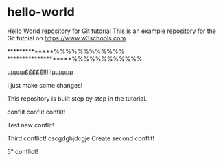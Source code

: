 # hello-world
Hello World repository for Git tutorial
This is an example repository for the Git tutoial on https://www.w3schools.com

**************%%%%%%%%%%%%
********************%%%%%%%%%%%%

µµµµµ£££££!!!!!µµµµµµ

 I just make some changes!

This repository is built step by step in the tutorial.

conflit conflit conflit!

Test new conflit!

Third conflict!
cscgdghjdcgje
Create second conflit!

5° conflict!
